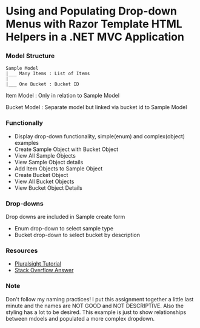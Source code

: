# Using and Populating Drop-down Menus with Razor Template HTML Helpers in a .NET MVC Application

### Model Structure 
```
Sample Model
|___ Many Items : List of Items
|
|___ One Bucket : Bucket ID
```
Item Model : Only in relation to Sample Model

Bucket Model : Separate model but linked via bucket id to Sample Model

### Functionally
- Display drop-down functionality, simple(enum) and complex(object) examples 
- Create Sample Object with Bucket Object
- View All Sample Objects
- View Sample Object details
- Add Item Objects to Sample Object
- Create Bucket Object
- View All Bucket Objects
- View Bucket Object Details

### Drop-downs
Drop downs are included in Sample create form
- Enum drop-down to select sample type
- Bucket drop-down to select bucket by description

### Resources

- [Pluralsight Tutorial](https://www.pluralsight.com/guides/asp-net-mvc-populating-dropdown-lists-in-razor-views-using-the-mvvm-design-pattern-entity-framework-and-ajax)
- [Stack Overflow Answer](https://stackoverflow.com/questions/18382311/populating-a-razor-dropdownlist-from-a-listobject-in-mvc)

### Note
Don't follow my naming practices! I put this assignment together a little last minute and the names are NOT GOOD and NOT DESCRIPTIVE. Also the styling has a lot to be desired. This example is just to show relationships between mdoels and populated a more complex dropdown. 




